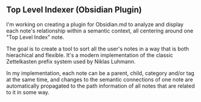 ## Top Level Indexer (Obsidian Plugin)

I'm working on creating a plugin for Obsidian.md to analyze and display each note's relationship within a semantic context, all centering around one "Top Level Index" note.

The goal is to create a tool to sort all the user's notes in a way that is both hierachical and flexible. It's a modern implementation of the classic Zettelkasten prefix system used by Niklas Luhmann.

In my implementation, each note can be a parent, child, category and/or tag at the same time, and changes to the semantic connections of one note are automatically propagated to the path information of all notes that are related to it in some way.